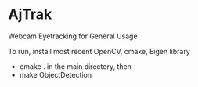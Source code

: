 # AjTrak
Webcam Eyetracking for General Usage

To run, install most recent OpenCV, cmake, Eigen library
- cmake .
in the main directory, then
- make ObjectDetection
